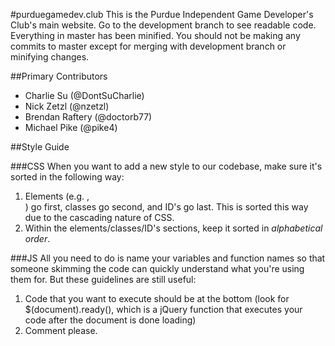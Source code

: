 #purduegamedev.club
This is the Purdue Independent Game Developer's Club's main website. Go to the development branch to see readable code. Everything in master has been minified. You should not be making any commits to master except for merging with development branch or minifying changes.

##Primary Contributors
* Charlie Su (@DontSuCharlie)
* Nick Zetzl (@nzetzl)
* Brendan Raftery (@doctorb77)
* Michael Pike (@pike4)

##Style Guide

###CSS
When you want to add a new style to our codebase, make sure it's sorted in the following way:

1. Elements (e.g. <a>, <div>) go first, classes go second, and ID's go last. This is sorted this way due to the cascading nature of CSS.
2. Within the elements/classes/ID's sections, keep it sorted in *alphabetical order*.

###JS
All you need to do is name your variables and function names so that someone skimming the code can quickly understand what you're using them for. But these guidelines are still useful:

1. Code that you want to execute should be at the bottom (look for $(document).ready(), which is a jQuery function that executes your code after the document is done loading)
2. Comment please.